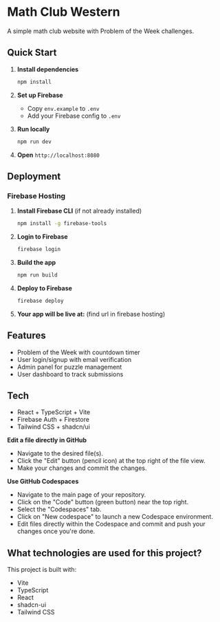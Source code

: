 # Math Club Western

A simple math club website with Problem of the Week challenges.

## Quick Start

1. **Install dependencies**
   ```bash
   npm install
   ```

2. **Set up Firebase**
   - Copy `env.example` to `.env`
   - Add your Firebase config to `.env`

3. **Run locally**
   ```bash
   npm run dev
   ```

4. **Open** `http://localhost:8080`

## Deployment

### Firebase Hosting

1. **Install Firebase CLI** (if not already installed)
   ```bash
   npm install -g firebase-tools
   ```

2. **Login to Firebase**
   ```bash
   firebase login
   ```

3. **Build the app**
   ```bash
   npm run build
   ```

4. **Deploy to Firebase**
   ```bash
   firebase deploy
   ```

5. **Your app will be live at:** (find url in firebase hosting)


## Features

- Problem of the Week with countdown timer
- User login/signup with email verification
- Admin panel for puzzle management
- User dashboard to track submissions

## Tech

- React + TypeScript + Vite
- Firebase Auth + Firestore
- Tailwind CSS + shadcn/ui

**Edit a file directly in GitHub**

- Navigate to the desired file(s).
- Click the "Edit" button (pencil icon) at the top right of the file view.
- Make your changes and commit the changes.

**Use GitHub Codespaces**

- Navigate to the main page of your repository.
- Click on the "Code" button (green button) near the top right.
- Select the "Codespaces" tab.
- Click on "New codespace" to launch a new Codespace environment.
- Edit files directly within the Codespace and commit and push your changes once you're done.

## What technologies are used for this project?

This project is built with:

- Vite
- TypeScript
- React
- shadcn-ui
- Tailwind CSS
